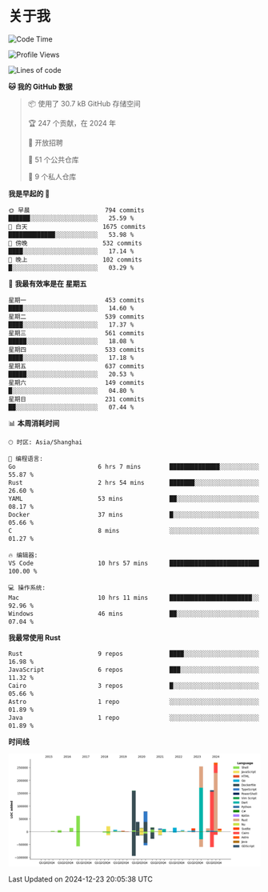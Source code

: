 # 关于我

<!--START_SECTION:waka-->
![Code Time](http://img.shields.io/badge/Code%20Time-3%2C353%20hrs%2037%20mins-blue)

![Profile Views](http://img.shields.io/badge/%E4%B8%AA%E4%BA%BA%E8%B5%84%E6%96%99%E8%A7%82%E7%9C%8B%E6%AC%A1%E6%95%B0-0-blue)

![Lines of code](https://img.shields.io/badge/%E4%BB%8E%E3%80%8CHello%20World%E3%80%8D%E8%B5%B7%E6%88%91%E5%B7%B2%E7%BB%8F%E5%86%99%E4%BA%86-1.2%20million%20%E8%A1%8C%E4%BB%A3%E7%A0%81-blue)

**🐱 我的 GitHub 数据** 

> 📦  使用了 30.7 kB GitHub 存储空间 
 > 
> 🏆 247 个贡献，在 2024 年
 > 
> 💼 开放招聘
 > 
> 📜 51 个公共仓库 
 > 
> 🔑 9 个私人仓库 
 > 
**我是早起的 🐤** 

```text
🌞 早晨                     794 commits         ██████░░░░░░░░░░░░░░░░░░░   25.59 % 
🌆 白天                     1675 commits        █████████████░░░░░░░░░░░░   53.98 % 
🌃 傍晚                     532 commits         ████░░░░░░░░░░░░░░░░░░░░░   17.14 % 
🌙 晚上                     102 commits         █░░░░░░░░░░░░░░░░░░░░░░░░   03.29 % 
```
📅 **我最有效率是在 星期五** 

```text
星期一                      453 commits         ████░░░░░░░░░░░░░░░░░░░░░   14.60 % 
星期二                      539 commits         ████░░░░░░░░░░░░░░░░░░░░░   17.37 % 
星期三                      561 commits         █████░░░░░░░░░░░░░░░░░░░░   18.08 % 
星期四                      533 commits         ████░░░░░░░░░░░░░░░░░░░░░   17.18 % 
星期五                      637 commits         █████░░░░░░░░░░░░░░░░░░░░   20.53 % 
星期六                      149 commits         █░░░░░░░░░░░░░░░░░░░░░░░░   04.80 % 
星期日                      231 commits         ██░░░░░░░░░░░░░░░░░░░░░░░   07.44 % 
```


📊 **本周消耗时间** 

```text
🕑︎ 时区: Asia/Shanghai

💬 编程语言: 
Go                       6 hrs 7 mins        ██████████████░░░░░░░░░░░   55.87 % 
Rust                     2 hrs 54 mins       ███████░░░░░░░░░░░░░░░░░░   26.60 % 
YAML                     53 mins             ██░░░░░░░░░░░░░░░░░░░░░░░   08.17 % 
Docker                   37 mins             █░░░░░░░░░░░░░░░░░░░░░░░░   05.66 % 
C                        8 mins              ░░░░░░░░░░░░░░░░░░░░░░░░░   01.27 % 

🔥 编辑器: 
VS Code                  10 hrs 57 mins      █████████████████████████   100.00 % 

💻 操作系统: 
Mac                      10 hrs 11 mins      ███████████████████████░░   92.96 % 
Windows                  46 mins             ██░░░░░░░░░░░░░░░░░░░░░░░   07.04 % 
```

**我最常使用 Rust** 

```text
Rust                     9 repos             ████░░░░░░░░░░░░░░░░░░░░░   16.98 % 
JavaScript               6 repos             ███░░░░░░░░░░░░░░░░░░░░░░   11.32 % 
Cairo                    3 repos             █░░░░░░░░░░░░░░░░░░░░░░░░   05.66 % 
Astro                    1 repo              ░░░░░░░░░░░░░░░░░░░░░░░░░   01.89 % 
Java                     1 repo              ░░░░░░░░░░░░░░░░░░░░░░░░░   01.89 % 
```



**时间线**

![Lines of Code chart](https://raw.githubusercontent.com/catusax/catusax/master/assets/bar_graph.png)


 Last Updated on 2024-12-23 20:05:38 UTC
<!--END_SECTION:waka-->
